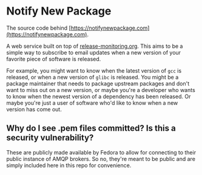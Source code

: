 # Notify New Package

The source code behind [https://notifynewpackage.com](https://notifynewpackage.com).

A web service built on top of
[release-monitoring.org](https://release-monitoring.org/). This aims to be a
simple way to subscribe to email updates when a new version of your favorite
piece of software is released. 

For example, you might want to know when the latest version of `gcc` is
released, or when a new version of `glibc` is released. You might be a package
maintainer that needs to package upstream packages and don't want to miss out on
a new version, or maybe you're a developer who wants to know when the newest
version of a dependency has been released. Or maybe you're just a user of
software who'd like to know when a new version has come out.

## Why do I see .pem files committed? Is this a security vulnerability?

These are publicly made available by Fedora to allow for connecting to their
public instance of AMQP brokers. So no, they're meant to be public and are
simply included here in this repo for convenience.
